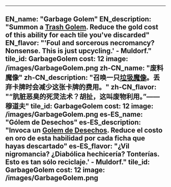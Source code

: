 ---

EN_name: "Garbage Golem"
EN_description: "Summon a <a href = '../unknown_type000#MinionGolem'>Trash Golem</a>. Reduce the gold cost of this ability for each tile you've discarded"
EN_flavor: "'Foul and sorcerous necromancy? Nonsense. This is just upcycling.' - Muldorf."
tile_id: GarbageGolem
cost: 12
image: /images/GarbageGolem.png
zh-CN_name: "废料魔像"
zh-CN_description: "召唤一只<a href = '../unknown_type000#MinionGolem'>垃圾魔像</a>。丢弃卡牌时会减少这张卡牌的费用。"
zh-CN_flavor: "“肮脏恶臭的死灵法术？胡扯，这叫废物利用。”——穆道夫"
tile_id: GarbageGolem
cost: 12
image: /images/GarbageGolem.png
es-ES_name: "Gólem de Desechos"
es-ES_description: "Invoca un <a href = '../unknown_type000#MinionGolem'>Golem de Desechos</a>. Reduce el costo en oro de esta habilidad por cada ficha que hayas descartado"
es-ES_flavor: "¿Vil nigromancia? ¿Diabólica hechicería? Tonterías. Esto es tan sólo reciclaje.' - Muldorf."
tile_id: GarbageGolem
cost: 12
image: /images/GarbageGolem.png
---